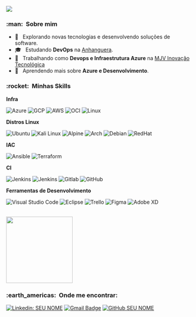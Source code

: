 ![](https://komarev.com/ghpvc/?username=VanessaSwerts&color=006bed)

<h3> :man: &nbsp;Sobre mim </h3>

- 🤔 &nbsp; Explorando novas tecnologias e desenvolvendo soluções de software.
- 🎓 &nbsp; Estudando **DevOps** na <a href="link da sua faculdade">Anhanguera</a>.
- :arrows_counterclockwise: &nbsp; Trabalhando como **Devops e Infraestrutura Azure** na <a href="LINK DA EMPRESA">MJV Inovação Tecnológica</a>
- 🌱 &nbsp; Aprendendo mais sobre **Azure e Desenvolvimento**.

<h3> :rocket: &nbsp;Minhas Skills </h3>

**Infra**

  ![Azure](https://img.shields.io/badge/microsoft%20azure-0089D6?style=for-the-badge&logo=microsoft-azure&logoColor=white)
  ![GCP](https://img.shields.io/badge/Google_Cloud-4285F4?style=for-the-badge&logo=google-cloud&logoColor=white)
  ![AWS](https://img.shields.io/badge/Amazon_AWS-232F3E?style=for-the-badge&logo=amazon-aws&logoColor=white)
  ![OCI](https://img.shields.io/badge/Oracle-F80000?style=for-the-badge&logo=oracle&logoColor=black)
  ![Linux](https://img.shields.io/badge/Linux-FCC624?style=for-the-badge&logo=linux&logoColor=black)
 

**Distros Linux**

  ![Ubuntu](https://img.shields.io/badge/-Ubuntu-333333?style=flat&logo=Ubuntu)
  ![Kali Linux](https://img.shields.io/badge/-Kali-333333?style=flat&logo=KaliLinux)
  ![Alpine](https://img.shields.io/badge/-Alpine-333333?style=flat&logo=AlpineLinux)
  ![Arch](https://img.shields.io/badge/-Arch-333333?style=flat&logo=ArchLinux)
  ![Debian](https://img.shields.io/badge/-Debian-333333?style=flat&logo=Debian)
  ![RedHat](https://img.shields.io/badge/-RedHat-333333?style=flat&logo=RedHat)
  
**IAC**

  ![Ansible](https://img.shields.io/badge/Ansible-000000?style=for-the-badge&logo=ansible&logoColor=white)
  ![Terraform](https://img.shields.io/badge/Terraform-000000?style=for-the-badge&logo=Terraform&logoColor=white)

**CI**

  ![Jenkins](https://img.shields.io/badge/Jenkins-D24939?style=for-the-badge&logo=Jenkins&logoColor=white)
  ![Jenkins](https://img.shields.io/badge/AzureDevops-D24939?style=for-the-badge&logo=AzureDevops&logoColor=white)
  ![Gitlab](https://img.shields.io/badge/GitLab_ci-330F63?style=for-the-badge&logo=gitlab&logoColor=white)
  ![GitHub](https://img.shields.io/badge/GitLab-330F63?style=for-the-badge&logo=gitlab&logoColor=white)
  
  
  

**Ferramentas de Desenvolvimento**

  ![Visual Studio Code](https://img.shields.io/badge/-Visual%20Studio%20Code-333333?style=flat&logo=visual-studio-code&logoColor=007ACC)
  ![Eclipse](https://img.shields.io/badge/-Eclipse-333333?style=flat&logo=eclipse-ide&logoColor=2C2255)
  ![Trello](https://img.shields.io/badge/-Trello-333333?style=flat&logo=trello&logoColor=007ACC)
  ![Figma](https://img.shields.io/badge/-Figma-333333?style=flat&logo=figma&logoColor=007ACC)
  ![Adobe XD](https://img.shields.io/badge/-Adobe%20XD-333333?style=flat&logo=adobe-xd&logoColor=007ACC)

<br/>

<a href="https://github.com/VanessaSwerts">
<img height="180em" src="https://github-readme-stats.vercel.app/api?username=rsilva-DevOps&show_icons=true&hide_border=true&&count_private=true&include_all_commits=true" />
</a>

<br/>

<h3> :earth_americas: &nbsp;Onde me encontrar: </h3> 

[![Linkedin: SEU NOME](https://img.shields.io/badge/-USERNAME-blue?style=flat-square&logo=Linkedin&logoColor=white&link=LINK-DO-SEU-LINKEDIN)](LINK-DO-SEU-LINKEDIN)
[![Gmail Badge](https://img.shields.io/badge/-seuemail@email.com-006bed?style=flat-square&logo=Gmail&logoColor=white&link=mailto:SEU-EMAIL)](mailto:SEU-EMAIL)
[![GitHub SEU NOME]( https://img.shields.io/github/followers/VanessaSwerts?label=follow&style=social)](LINK-DO-SEU-GITHUB)
